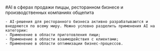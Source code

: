 #AI в сферах продажи пиццы, ресторанном бизнесе и производственных компаниях общепита

	- AI-решения для ресторанного бизнеса активно разрабатываются и внедряются по всему миру. Можно условно разделить применения AI на категории:
	- Применение в области приготовления пищи;
	- Применение в области взаимодействия с клиентами;
	- Применение в области оптимизации бизнес-процессов.



